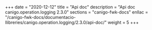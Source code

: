 +++
date        = "2020-12-12"
title       = "Api doc"
description = "Api doc canigo.operation.logging 2.3.0"
sections    = "canigo-fwk-docs"
enllac		= "/canigo-fwk-docs/documentacio-llibreries/canigo.operation.logging/2.3.0/api-doc/"
weight		= 5
+++
